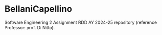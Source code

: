 # BellaniCapellino

Software Engineering 2 Assignment RDD AY 2024-25 repository (reference Professor: prof. Di Nitto).
